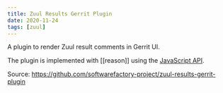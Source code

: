 ```yaml
---
title: Zuul Results Gerrit Plugin
date: 2020-11-24
tags: [zuul]
---
```


A plugin to render Zuul result comments in Gerrit UI.

The plugin is implemented with [[reason]] using the [JavaScript API](https://gerrit-review.googlesource.com/Documentation/js-api.html).

Source: https://github.com/softwarefactory-project/zuul-results-gerrit-plugin
